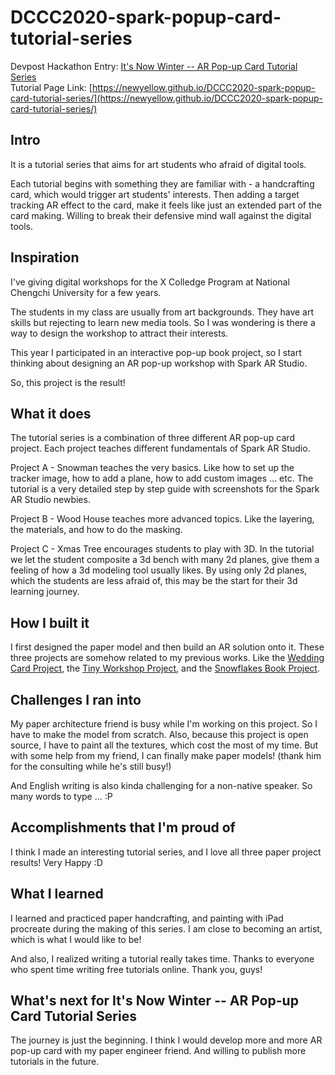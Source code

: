 # DCCC2020-spark-popup-card-tutorial-series

Devpost Hackathon Entry: [It's Now Winter -- AR Pop-up Card Tutorial Series](https://devpost.com/software/augmented-pop-up-series)   
Tutorial Page Link: [https://newyellow.github.io/DCCC2020-spark-popup-card-tutorial-series/](https://newyellow.github.io/DCCC2020-spark-popup-card-tutorial-series/)


## Intro
It is a tutorial series that aims for art students who afraid of digital tools.

Each tutorial begins with something they are familiar with - a handcrafting card, which would trigger art students' interests. Then adding a target tracking AR effect to the card, make it feels like just an extended part of the card making. Willing to break their defensive mind wall against the digital tools.

## Inspiration

I've giving digital workshops for the X Colledge Program at National Chengchi University for a few years.

The students in my class are usually from art backgrounds. They have art skills but rejecting to learn new media tools. So I was wondering is there a way to design the workshop to attract their interests.

This year I participated in an interactive pop-up book project, so I start thinking about designing an AR pop-up workshop with Spark AR Studio.

So, this project is the result!

## What it does

The tutorial series is a combination of three different AR pop-up card project. Each project teaches different fundamentals of Spark AR Studio.

Project A - Snowman teaches the very basics. Like how to set up the tracker image, how to add a plane, how to add custom images ... etc. The tutorial is a very detailed step by step guide with screenshots for the Spark AR Studio newbies.

Project B - Wood House teaches more advanced topics. Like the layering, the materials, and how to do the masking.

Project C - Xmas Tree encourages students to play with 3D. In the tutorial we let the student composite a 3d bench with many 2d planes, give them a feeling of how a 3d modeling tool usually likes. By using only 2d planes, which the students are less afraid of, this may be the start for their 3d learning journey. 

## How I built it

I first designed the paper model and then build an AR solution onto it. These three projects are somehow related to my previous works. Like the [Wedding Card Project](https://www.youtube.com/watch?v=uCbqhDs6pFA), the [Tiny Workshop Project](https://www.youtube.com/watch?v=DIpQJMh4Dl4), and the [Snowflakes Book Project](https://www.youtube.com/watch?v=ZX640eWSZO0).

## Challenges I ran into

My paper architecture friend is busy while I'm working on this project. So I have to make the model from scratch. Also, because this project is open source, I have to paint all the textures, which cost the most of my time. But with some help from my friend, I can finally make paper models! (thank him for the consulting while he's still busy!)

And English writing is also kinda challenging for a non-native speaker. So many words to type ... :P

## Accomplishments that I'm proud of

I think I made an interesting tutorial series, and I love all three paper project results! Very Happy :D

## What I learned

I learned and practiced paper handcrafting, and painting with iPad procreate during the making of this series. I am close to becoming an artist, which is what I would like to be!

And also, I realized writing a tutorial really takes time. Thanks to everyone who spent time writing free tutorials online. Thank you, guys!

## What's next for It's Now Winter -- AR Pop-up Card Tutorial Series

The journey is just the beginning. I think I would develop more and more AR pop-up card with my paper engineer friend. And willing to publish more tutorials in the future.
